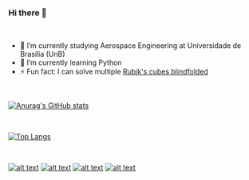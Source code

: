 ### Hi there 👋

<br>

- 🔭 I’m currently studying Aerospace Engineering at Universidade de Brasília (UnB)
- 🌱 I’m currently learning Python
- ⚡ Fun fact: I can solve multiple [Rubik's cubes blindfolded](https://www.worldcubeassociation.org/persons/2015TAKE03)

<br>
 
[![Anurag's GitHub stats](https://github-readme-stats.vercel.app/api?username=gustavokenzo1&theme=tokyonight)](https://github.com/gustavokenzo1)

<br>

[![Top Langs](https://github-readme-stats.vercel.app/api/top-langs/?username=gustavokenzo1&theme=tokyonight)](https://github.com/gustavokenzo1)

<br>

<!-- icons with padding -->

[![alt text][1.1]][1]
[![alt text][2.1]][2]
[![alt text][3.1]][3]
[![alt text][4.1]][4]

[1.1]: https://img.shields.io/badge/Instagram-E4405F?style=for-the-badge&logo=instagram&logoColor=white (instagram)
[2.1]:https://img.shields.io/badge/Gmail-D14836?style=for-the-badge&logo=gmail&logoColor=white (gmail)
[3.1]: https://img.shields.io/badge/Telegram-2CA5E0?style=for-the-badge&logo=telegram&logoColor=white (telegram)
[4.1]: https://img.shields.io/badge/WhatsApp-25D366?style=for-the-badge&logo=whatsapp&logoColor=white (whatsapp)

[1]: https://www.instagram.com/gustavokenzo1/
[2]: mailto:gustavokenzo314@gmail.com
[3]: https://t.me/gustavokenzo1
[4]: https://api.whatsapp.com/send?phone=5561991092610

